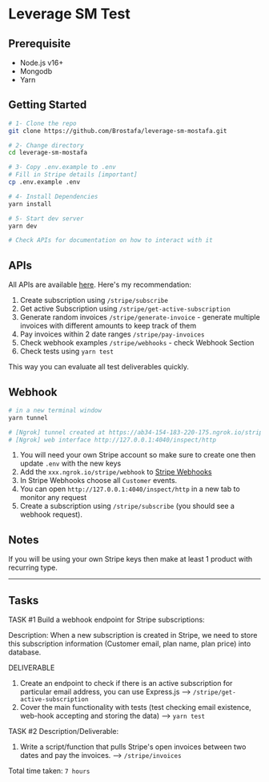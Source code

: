 # Leverage SM Test

## Prerequisite

- Node.js v16+
- Mongodb
- Yarn

## Getting Started

```bash
# 1- Clone the repo
git clone https://github.com/Brostafa/leverage-sm-mostafa.git

# 2- Change directory
cd leverage-sm-mostafa

# 3- Copy .env.example to .env
# Fill in Stripe details [important]
cp .env.example .env

# 4- Install Dependencies
yarn install

# 5- Start dev server
yarn dev

# Check APIs for documentation on how to interact with it
```

## APIs

All APIs are available [here](https://documenter.getpostman.com/view/3626031/2s935uFL5q). Here's my recommendation:

1. Create subscription using `/stripe/subscribe`
2. Get active Subscription using `/stripe/get-active-subscription`
3. Generate random invoices `/stripe/generate-invoice` - generate multiple invoices with different amounts to keep track of them
4. Pay invoices within 2 date ranges `/stripe/pay-invoices`
5. Check webhook examples `/stripe/webhooks` - check Webhook Section
6. Check tests using `yarn test`

This way you can evaluate all test deliverables quickly.
## Webhook

```bash
# in a new terminal window
yarn tunnel

# [Ngrok] tunnel created at https://ab34-154-183-220-175.ngrok.io/stripe/webhook (add this to your Stripe Webhooks)
# [Ngrok] web interface http://127.0.0.1:4040/inspect/http
```

1. You will need your own Stripe account so make sure to create one then update `.env` with the new keys
2. Add the `xxx.ngrok.io/stripe/webhook` to [Stripe Webhooks](https://dashboard.stripe.com/test/webhooks/create?endpoint_location=hosted)
3. In Stripe Webhooks choose all `Customer` events.
4. You can open `http://127.0.0.1:4040/inspect/http` in a new tab to monitor any request
5. Create a subscription using `/stripe/subscribe` (you should see a webhook request).

## Notes

If you will be using your own Stripe keys then make at least 1 product with recurring type.

---

## Tasks

TASK #1
Build a webhook endpoint for Stripe subscriptions:

Description:
When a new subscription is created in Stripe, we need to store this subscription information (Customer email, plan name, plan price) into database.

DELIVERABLE
1. Create an endpoint to check if there is an active subscription for particular email address, you can use Express.js --> `/stripe/get-active-subscription`
2. Cover the main functionality with tests (test checking email existence, web-hook accepting and storing the data) --> `yarn test`


TASK #2
Description/Deliverable:
1. Write a script/function that pulls Stripe's open invoices between two dates and pay the invoices. --> `/stripe/invoices`


Total time taken: `7 hours`